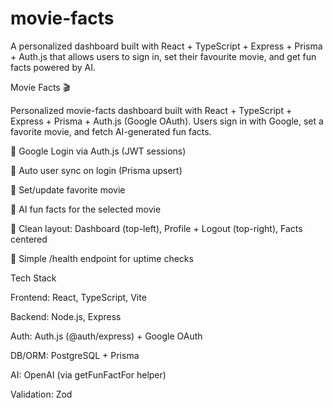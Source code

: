 # movie-facts
A personalized dashboard built with React + TypeScript + Express + Prisma + Auth.js that allows users to sign in, set their favourite movie, and get fun facts powered by AI.

Movie Facts 🎬

Personalized movie-facts dashboard built with React + TypeScript + Express + Prisma + Auth.js (Google OAuth).
Users sign in with Google, set a favorite movie, and fetch AI-generated fun facts.

🔐 Google Login via Auth.js (JWT sessions)

👤 Auto user sync on login (Prisma upsert)

🎯 Set/update favorite movie

🤖 AI fun facts for the selected movie

🧭 Clean layout: Dashboard (top-left), Profile + Logout (top-right), Facts centered

🧪 Simple /health endpoint for uptime checks

Tech Stack

Frontend: React, TypeScript, Vite

Backend: Node.js, Express

Auth: Auth.js (@auth/express) + Google OAuth

DB/ORM: PostgreSQL + Prisma

AI: OpenAI (via getFunFactFor helper)

Validation: Zod
